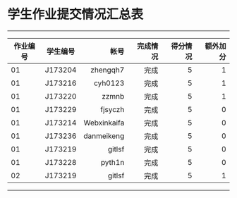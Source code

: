 # 学生作业提交情况汇总表
---
作业编号|学生编号|帐号|完成情况|得分情况|额外加分
---|:--:|---:|---:|---:|---:
01|J173204|zhengqh7|完成|5|1
01|J173216|cyh0123|完成|5|1
01|J173220|zzmnb|完成|5|1
01|J173229|fjsyczh|完成|5|0
01|J173214|Webxinkaifa|完成|5|0
01|J173236|danmeikeng|完成|5|0
01|J173219|gitlsf|完成|5|0
01|J173228|pyth1n|完成|5|0
02|J173219|gitlsf|完成|5|1
---
